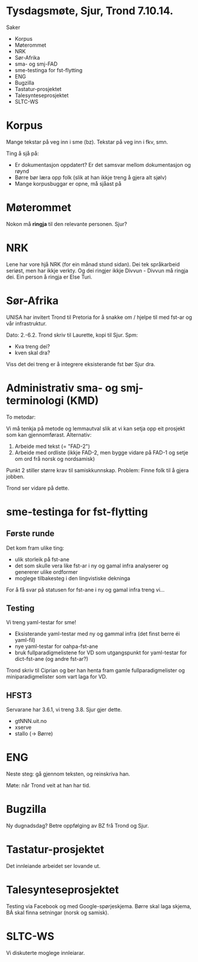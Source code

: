 # Tysdagsmøte, Sjur, Trond 7.10.14.

Saker
* Korpus
* Møterommet
* NRK
* Sør-Afrika
* sma- og smj-FAD
* sme-testinga for fst-flytting
* ENG
* Bugzilla
* Tastatur-prosjektet
* Talesynteseprosjektet
* SLTC-WS

# Korpus

Mange tekstar på veg inn i sme (bz).
Tekstar på veg inn i fkv, smn.

Ting å sjå på:
* Er dokumentasjon oppdatert? Er det samsvar mellom dokumentasjon og røynd
* Børre bør læra opp folk (slik at han ikkje treng å gjera alt sjølv)
* Mange korpusbuggar er opne, må sjåast på

# Møterommet

Nokon må **ringja** til den relevante personen. Sjur?

# NRK

Lene har vore hjå NRK (for ein månad stund sidan). Dei tek språkarbeid seriøst,
men har ikkje verkty. Og dei ringjer ikkje Divvun - Divvun må ringja dei.
Ein person å ringja er Else Turi.

# Sør-Afrika

UNISA har invitert Trond til Pretoria for å snakke om / hjelpe til
med fst-ar og vår infrastruktur.

Dato: 2.-6.2. Trond skriv til Laurette, kopi til Sjur. Spm:

* Kva treng dei?
* kven skal dra?

Viss det dei treng er å integrere eksisterande fst bør Sjur dra.

# Administrativ sma- og smj-terminologi (KMD)

To metodar:

Vi må tenkja på metode og lemmautval slik at vi kan setja opp eit prosjekt
som kan gjennomførast. Alternativ:

1. Arbeide med tekst (= "FAD-2")
1. Arbeide med ordliste (ikkje FAD-2, men bygge vidare på FAD-1 og
  setje om ord frå norsk og nordsamisk)

Punkt 2 stiller større krav til samiskkunnskap.
Problem: Finne folk til å gjera jobben.

Trond ser vidare på dette.

# sme-testinga for fst-flytting

## Første runde

Det kom fram ulike ting:

* ulik storleik på fst-ane
* det som skulle vera like fst-ar i ny og gamal infra analyserer og genererer
  ulike ordformer
* moglege tilbakesteg i den lingvistiske dekninga

For å få svar på statusen for fst-ane i ny og gamal infra treng vi...

## Testing

Vi treng yaml-testar for sme!
* Eksisterande yaml-testar med ny og gammal infra (det finst berre éi yaml-fil)
* nye yaml-testar for oahpa-fst-ane
* bruk fullparadigmelistene for VD som utgangspunkt for yaml-testar
  for dict-fst-ane (og andre fst-ar?)

Trond skriv til Ciprian og ber han henta fram gamle fullparadigmelister og
miniparadigmelister som vart laga for VD.

## HFST3

Servarane har 3.6.1, vi treng 3.8. Sjur gjer dette.
* gtNNN.uit.no
* xserve
* stallo (-> Børre)

# ENG

Neste steg: gå gjennom teksten, og reinskriva han.

Møte: når Trond veit at han har tid.

# Bugzilla

Ny dugnadsdag? Betre oppfølging av BZ frå Trond og Sjur.

# Tastatur-prosjektet

Det innleiande arbeidet ser lovande ut.

# Talesynteseprosjektet

Testing via Facebook og med Google-spørjeskjema. Børre skal laga skjema, BÁ skal finna setningar (norsk og samisk).

# SLTC-WS

Vi diskuterte moglege innleiarar.
